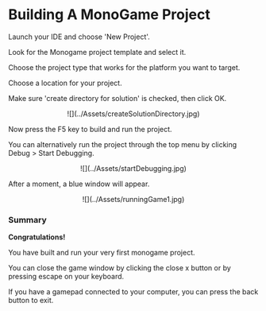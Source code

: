 


# Building A MonoGame Project


Launch your IDE and choose 'New Project'.

Look for the Monogame project template and select it.

Choose the project type that works for the platform you want to target.

Choose a location for your project.

Make sure 'create directory for solution' is checked, then click OK.


<center>![](../Assets/createSolutionDirectory.jpg)</center>


Now press the F5 key to build and run the project.

You can alternatively run the project through the top menu by clicking Debug > Start Debugging.


<center>![](../Assets/startDebugging.jpg)</center>


After a moment, a blue window will appear.


<center>![](../Assets/runningGame1.jpg)</center>


### Summary


**Congratulations!**

You have built and run your very first monogame project.

You can close the game window by clicking the close x button or by pressing escape on your keyboard.

If you have a gamepad connected to your computer, you can press the back button to exit.



